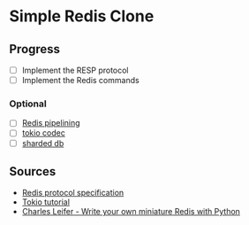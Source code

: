 # Simple Redis Clone

## Progress

- [ ] Implement the RESP protocol
- [ ] Implement the Redis commands

### Optional

- [ ] [Redis pipelining](https://redis.io/docs/latest/develop/use/pipelining/)
- [ ] [tokio codec](https://docs.rs/tokio-util/latest/tokio_util/codec/index.html)
- [ ] [sharded db](https://tokio.rs/tokio/tutorial/shared-state#mutex-sharding)

## Sources

- [Redis protocol specification](https://redis.io/docs/latest/develop/reference/protocol-spec/)
- [Tokio tutorial](https://tokio.rs/tokio/tutorial)
- [Charles Leifer - Write your own miniature Redis with Python](https://charlesleifer.com/blog/building-a-simple-redis-server-with-python)

